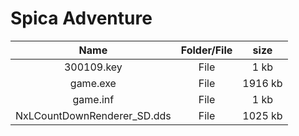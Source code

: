 # Spica Adventure

| Name | Folder/File | size |
| :-------: | :------: | :------: |
| 300109.key | File | 1 kb |
| game.exe | File | 1916 kb |
| game.inf | File | 1 kb |
| NxLCountDownRenderer_SD.dds | File | 1025 kb |
